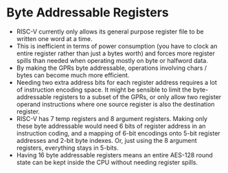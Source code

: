 
# Byte Addressable Registers

- RISC-V currently only allows its general purpose register file to be written
  one word at a time.
- This is inefficient in terms of power consumption (you have to clock an
  entire register rather than just a bytes worth) and forces more register
  spills than needed when operating mostly on byte or halfword data.
- By making the GPRs byte addressable, operations involving chars / bytes can
  become much more efficient. 
- Needing two extra address bits for each register address requires a lot of
  instruction encoding space. It might be sensible to limit the byte-addressable
  registers to a subset of the GPRs, or only allow two register operand instructions
  where one source register is also the destination register.
- RISC-V has 7 temp registers and 8 argument registers. Making only these byte
  addressable would need 6 bits of register address in an instruction coding, and
  a mapping of 6-bit encodings onto 5-bit register addresses and 2-bit byte
  indexes. Or, just using the 8 argument registers, everything stays in 5-bits.
- Having 16 byte addressable registers means an entire AES-128 round state can be
  kept inside the CPU without needing register spills.
